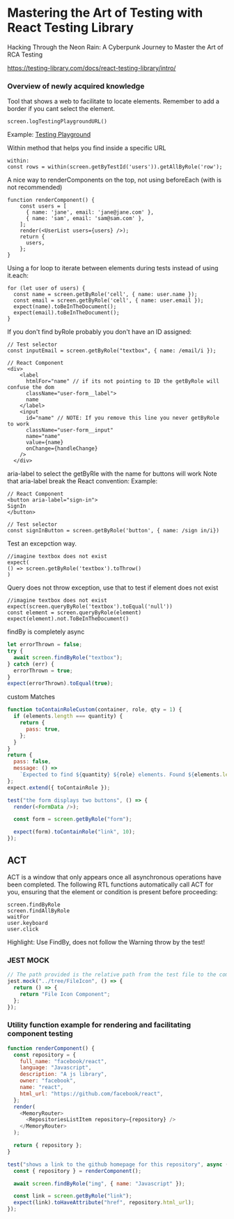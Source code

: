 # Mastering the Art of Testing with React Testing Library

Hacking Through the Neon Rain:
A Cyberpunk Journey to Master the Art of RCA Testing

https://testing-library.com/docs/react-testing-library/intro/

### Overview of newly acquired knowledge

Tool that shows a web to facilitate to locate elements.
Remember to add a border if you cant select the element.

    screen.logTestingPlaygroundURL()

Example:
[Testing Playground](https://testing-playground.com/#markup=DwEwlgbgfMBmD2AnAtgAgMYBsCGBnXAvAEQCuuApogLQIpEzjTA4BG5mqtxAdtsuUQw58xMpRpJkAfSmt29Xv2AB6OZhhhuABxIAXVGBA8+AoXkKkK1WtKmaduwYvLH+giNkw)

Within method that helps you find inside a specific URL

    within:
    const rows = within(screen.getByTestId('users')).getAllByRole('row');

A nice way to renderComponents on the top, not using beforeEach (with is not recommended)

    function renderComponent() {
        const users = [
          { name: 'jane', email: 'jane@jane.com' },
          { name: 'sam', email: 'sam@sam.com' },
        ];
        render(<UserList users={users} />);
        return {
          users,
        };
    }

Using a for loop to iterate between elements during tests instead of using it.each:

    for (let user of users) {
      const name = screen.getByRole('cell', { name: user.name });
      const email = screen.getByRole('cell', { name: user.email });
      expect(name).toBeInTheDocument();
      expect(email).toBeInTheDocument();
    }

If you don't find byRole probably you don't have an ID assigned:

    // Test selector
    const inputEmail = screen.getByRole("textbox", { name: /email/i });

    // React Component
    <div>
        <label
          htmlFor="name" // if its not pointing to ID the getByRole will confuse the dom
          className="user-form__label">
          name
        </label>
        <input
          id="name" // NOTE: If you remove this line you never getByRole to work
          className="user-form__input"
          name="name"
          value={name}
          onChange={handleChange}
        />
      </div>

aria-label to select the getByRle with the name for buttons will work
Note that aria-label break the React convention:
Example:

    // React Component
    <button aria-label="sign-in">
    SignIn
    </button>

    // Test selector
    const signInButton = screen.getByRole('button', { name: /sign in/i})

Test an excepction way.

    //imagine textbox does not exist
    expect(
    () => screen.getByRole('textbox').toThrow()
    )

Query does not throw exception, use that to test if element does not exist

    //imagine textbox does not exist
    expect(screen.queryByRole('textbox').toEqual('null'))
    const element = screen.queryByRole(element)
    expect(element).not.ToBeInTheDocument()

findBy is completely async

```javascript
let errorThrown = false;
try {
  await screen.findByRole("textbox");
} catch (err) {
  errorThrown = true;
}
expect(errorThrown).toEqual(true);
```

custom Matches

```javascript
function toContainRoleCustom(container, role, qty = 1) {
  if (elements.length === quantity) {
    return {
      pass: true,
    };
  }
}
return {
  pass: false,
  message: () =>
    `Expected to find ${quantity} ${role} elements. Found ${elements.length} instead.`,
};
expect.extend({ toContainRole });
```

```javascript
test("the form displays two buttons", () => {
  render(<FormData />);

  const form = screen.getByRole("form");

  expect(form).toContainRole("link", 10);
});
```

## ACT

ACT is a window that only appears once all asynchronous operations have been completed.
The following RTL functions automatically call ACT for you, ensuring that the element or condition is present before proceeding:

    screen.findByRole
    screen.findAllByRole
    waitFor
    user.keyboard
    user.click

Highlight: Use FindBy, does not follow the Warning throw by the test!

### JEST MOCK

```javascript
// The path provided is the relative path from the test file to the component, including going back to the directory where the component is located.
jest.mock("../tree/FileIcon", () => {
  return () => {
    return "File Icon Component";
  };
});
```

### Utility function example for rendering and facilitating component testing

```javascript
function renderComponent() {
  const repository = {
    full_name: "facebook/react",
    language: "Javascript",
    description: "A js library",
    owner: "facebook",
    name: "react",
    html_url: "https://github.com/facebook/react",
  };
  render(
    <MemoryRouter>
      <RepositoriesListItem repository={repository} />
    </MemoryRouter>
  );

  return { repository };
}

test("shows a link to the github homepage for this repository", async () => {
  const { repository } = renderComponent();

  await screen.findByRole("img", { name: "Javascript" });

  const link = screen.getByRole("link");
  expect(link).toHaveAttribute("href", repository.html_url);
});
```
